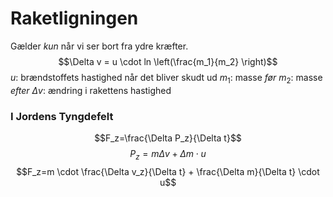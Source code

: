 # Raketligningen
Gælder *kun* når vi ser bort fra ydre kræfter.
$$\Delta v = u \cdot ln \left(\frac{m_1}{m_2} \right)$$
$u$: brændstoffets hastighed når det bliver skudt ud
$m_1$: masse *før*
$m_2$: masse *efter*
$\Delta v$: ændring i rakettens hastighed

### I Jordens Tyngdefelt
$$F_z=\frac{\Delta P_z}{\Delta t}$$
$$P_z = m \Delta v + \Delta m \cdot u$$
$$F_z=m \cdot \frac{\Delta v_z}{\Delta t} + \frac{\Delta m}{\Delta t} \cdot u$$
